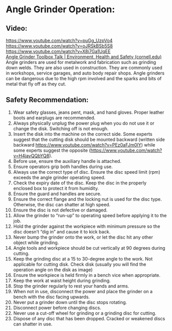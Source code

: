 # Angle Grinder Operation:

## Video: 
https://www.youtube.com/watch?v=puGg_UzpVo4</br>
https://www.youtube.com/watch?v=oJRSkBSb5S8</br>
https://www.youtube.com/watch?v=X8i7Ga1UqEE</br>
[Angle Grinder Toolbox Talk | Environment, Health and Safety (cornell.edu)](https://ehs.cornell.edu/campus-health-safety/occupational-safety/tool-and-machine-safety/angle-grinder-toolbox-talk)</br>
Angle grinders are used for metalwork and fabrication such as grinding down welds. They are also used in construction. They are commonly used in workshops, service garages, and auto body repair shops. Angle grinders can be dangerous due to the high rpm involved and the sparks and bits of metal that fly off as they cut.

## Safety Recommendation:
1. Wear safety glasses, jeans pent, mask, and hand gloves. Proper leather boots and earplugs are recommended.</br>
2. Always physically unplug the power plug when you do not use it or change the disk. Switching off is not enough.
3. Insert the disk into the machine on the correct side. Some experts suggest that the cutting disk should be mounted backward (written side backward https://www.youtube.com/watch?v=PEz0aFJm0lY) while some experts suggest the opposite (https://www.youtube.com/watch?v=H4jayQQbYQ8). 
4. Before use, ensure the auxiliary handle is attached.
5. Ensure operators grip both handles during use.
6. Always use the correct type of disc. Ensure the disc speed limit (rpm) exceeds the angle grinder operating speed.
7. Check the expiry date of the disc. Keep the disc in the properly enclosed box to protect it from humidity. 
8. Ensure the guard and handles are secure.
9. Ensure the correct flange and the locking nut is used for the disc type. Otherwise, the disc can shatter at high speed.
10. Ensure the disc is not defective or damaged.
11. Allow the grinder to “run-up” to operating speed before applying it to the job.
12. Hold the grinder against the workpiece with minimum pressure so the disc doesn’t “dig in” and cause it to kick back.
13. Never bump the grinder onto the work, or let the disc hit any other object while grinding.
14. Angle tools and workpiece should be cut vertically at 90 degrees during cutting.
15. Keep the grinding disc at a 15 to 30-degree angle to the work. Not applicable for cutting disk. Check disk (usually you will find the operation angle on the disk as image)
16. Ensure the workpiece is held firmly in a bench vice when appropriate.
17. Keep the work at waist height during grinding.
18. Stop the grinder regularly to rest your hands and arms.
19. When not in use, disconnect the power and place the grinder on a bench with the disc facing upwards.
20. Never put a grinder down until the disc stops rotating.
21. Disconnect power before changing discs.
22. Never use a cut-off wheel for grinding or a grinding disc for cutting.
23. Dispose of any disc that has been dropped. Cracked or weakened discs can shatter in use.



